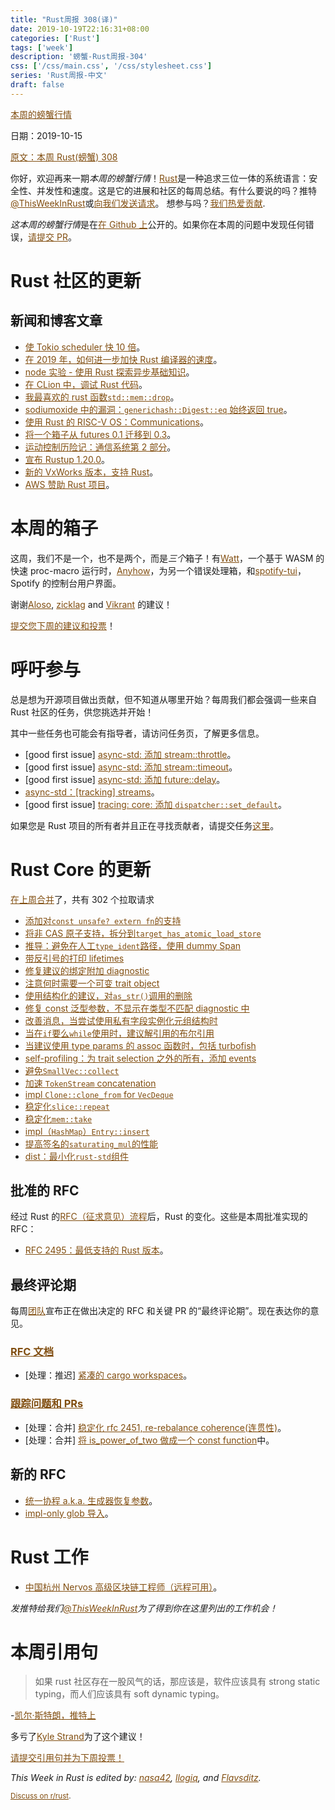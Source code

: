 ```yaml
---
title: "Rust周报 308(译)"
date: 2019-10-19T22:16:31+08:00
categories: ['Rust']
tags: ['week']
description: '螃蟹-Rust周报-304'
css: ['/css/main.css', '/css/stylesheet.css']
series: 'Rust周报-中文'
draft: false
---
```


<style>
a { color: #804d0f;}
</style>

[本周的螃蟹行情](https://this-week-in-rust.org/)

日期：2019-10-15

[原文：本周 Rust(螃蟹) 308](https://this-week-in-rust.org/blog/2019/10/15/this-week-in-rust-308/)

你好，欢迎再来一期*本周的螃蟹行情*！[Rust](http://rust-lang.org)是一种追求三位一体的系统语言：安全性、并发性和速度。这是它的进展和社区的每周总结。有什么要说的吗？推特[@ThisWeekInRust](https://twitter.com/ThisWeekInRust)或[向我们发送请求](https://github.com/cmr/this-week-in-rust)。 想参与吗？[我们热爱贡献](https://github.com/rust-lang/rust/blob/master/CONTRIBUTING.md).

*这本周的螃蟹行情*是在[在 Github 上](https://github.com/cmr/this-week-in-rust)公开的。如果你在本周的问题中发现任何错误，[请提交 PR](https://github.com/cmr/this-week-in-rust/pulls)。

# Rust 社区的更新

## 新闻和博客文章

- [使 Tokio scheduler 快 10 倍](https://tokio.rs/blog/2019-10-scheduler/)。
- [在 2019 年，如何进一步加快 Rust 编译器的速度](https://blog.mozilla.org/nnethercote/2019/10/11/how-to-speed-up-the-rust-compiler-some-more-in-2019/)。
- [node 实验 - 使用 Rust 探索异步基础知识](https://cfsamson.github.io/book-exploring-async-basics/)。
- [在 CLion 中，调试 Rust 代码](https://blog.jetbrains.com/clion/2019/10/debugging-rust-code-in-clion/)。
- [我最喜欢的 rust 函数`std::mem::drop`](https://blog.jabid.in/2019/10/11/drop.html)。
- [sodiumoxide 中的漏洞：`generichash::Digest::eq` 始终返回 true](https://www.reddit.com/r/rust/comments/dguqt3/vulnerability_in_sodiumoxide_generichashdigesteq/)。
- [使用 Rust 的 RISC-V OS：Communications](http://osblog.stephenmarz.com/ch2.html)。
- [将一个箱子从 futures 0.1 迁移到 0.3](https://www.ncameron.org/blog/migrating-a-crate-from-futures-0-1-to-0-3/)。
- [运动控制历险记：通信系统第 2 部分](http://adventures.michaelfbryan.com/posts/comms-part-2/)。
- [宣布 Rustup 1.20.0](https://blog.rust-lang.org/2019/10/15/Rustup-1.20.0.html)。
- [新的 VxWorks 版本，支持 Rust](https://www.windriver.com/news/press/pr.html?ID=22444)。
- [AWS 赞助 Rust 项目](https://aws.amazon.com/blogs/opensource/aws-sponsorship-of-the-rust-project/)。

# 本周的箱子

这周，我们不是一个，也不是两个，而是*三个*箱子！有[Watt](https://github.com/dtolnay/watt)，一个基于 WASM 的快速 proc-macro 运行时，[Anyhow](https://github.com/dtolnay/anyhow)，为另一个错误处理箱，和[spotify-tui](https://github.com/Rigellute/spotify-tui)，Spotify 的控制台用户界面。

谢谢[Aloso](https://users.rust-lang.org/t/crate-of-the-week/2704/649), [zicklag](https://users.rust-lang.org/t/crate-of-the-week/2704/645) and [Vikrant](https://users.rust-lang.org/t/crate-of-the-week/2704/644) 的建议！

[提交您下周的建议和投票][submit_crate]！

[submit_crate]: https://users.rust-lang.org/t/crate-of-the-week/2704

# 呼吁参与

总是想为开源项目做出贡献，但不知道从哪里开始？每周我们都会强调一些来自 Rust 社区的任务，供您挑选并开始！

其中一些任务也可能会有指导者，请访问任务页，了解更多信息。

- \[good first issue] [async-std: 添加 stream::throttle](https://github.com/async-rs/async-std/issues/342)。
- \[good first issue] [async-std: 添加 stream::timeout](https://github.com/async-rs/async-std/issues/340)。
- \[good first issue] [async-std: 添加 future::delay](https://github.com/async-rs/async-std/issues/341)。
- [async-std：[tracking] streams](https://github.com/async-rs/async-std/issues/129)。
- \[good first issue] [tracing: core: 添加 `dispatcher::set_default`](https://github.com/tokio-rs/tracing/issues/383)。

如果您是 Rust 项目的所有者并且正在寻找贡献者，请提交任务[这里][guidelines]。

[guidelines]: https://users.rust-lang.org/t/twir-call-for-participation/4821

# Rust Core 的更新

[在上周合并][merged]了，共有 302 个拉取请求

[merged]: https://github.com/search?q=is%3Apr+org%3Arust-lang+is%3Amerged+merged%3A2019-10-07..2019-10-14

- [添加对`const unsafe? extern fn`的支持](https://github.com/rust-lang/rust/pull/64906)
- [将非 CAS 原子支持，拆分到`target_has_atomic_load_store`](https://github.com/rust-lang/rust/pull/65214)
- [推导：避免在人工`type_ident`路径，使用 dummy Span](https://github.com/rust-lang/rust/pull/65310)
- [带反引号的打印 lifetimes](https://github.com/rust-lang/rust/pull/65292)
- [修复建议的绑定附加 diagnostic ](https://github.com/rust-lang/rust/pull/65289)
- [注意何时需要一个可变 trait object](https://github.com/rust-lang/rust/pull/65077)
- [使用结构化的建议，对`as_str()`调用的删除](https://github.com/rust-lang/rust/pull/65194)
- [修复 const 泛型参数，不显示在类型不匹配 diagnostic 中](https://github.com/rust-lang/rust/pull/65154)
- [改善消息，当尝试使用私有字段实例化元组结构时](https://github.com/rust-lang/rust/pull/65153)
- [当在`if`要么`while`使用时，建议解引用的布尔引用](https://github.com/rust-lang/rust/pull/65150)
- [当建议使用 type params 的 assoc 函数时，包括 turbofish](https://github.com/rust-lang/rust/pull/65145)
- [self-profiling：为 trait selection 之外的所有，添加 events](https://github.com/rust-lang/rust/pull/65208)
- [避免`SmallVec::collect`](https://github.com/rust-lang/rust/pull/64949)
- [加速 `TokenStream` concatenation](https://github.com/rust-lang/rust/pull/65198)
- [impl `Clone::clone_from` for `VecDeque`](https://github.com/rust-lang/rust/pull/65069)
- [稳定化`slice::repeat`](https://github.com/rust-lang/rust/pull/64877)
- [稳定化`mem::take`](https://github.com/rust-lang/rust/pull/64716)
- [impl（`HashMap`）`Entry::insert`](https://github.com/rust-lang/rust/pull/64656)
- [提高签名的`saturating_mul`的性能](https://github.com/rust-lang/rust/pull/65312)
- [dist：最小化`rust-std`组件](https://github.com/rust-lang/rust/pull/64823)

## 批准的 RFC

经过 Rust 的[RFC（征求意见）流程](https://github.com/rust-lang/rfcs#rust-rfcs)后，Rust 的变化。这些是本周批准实现的 RFC：

- [RFC 2495：最低支持的 Rust 版本](https://github.com/rust-lang/rfcs/pull/2495)。

## 最终评论期

每周[团队](https://www.rust-lang.org/team.html)宣布正在做出决定的 RFC 和关键 PR 的“最终评论期”。现在表达你的意见。

### [RFC 文档](https://github.com/rust-lang/rfcs/labels/final-comment-period)

- \[处理：推迟] [紧凑的 cargo workspaces](https://github.com/rust-lang/rfcs/pull/2315)。

### [跟踪问题和 PRs](https://github.com/rust-lang/rust/labels/final-comment-period)

- \[处理：合并] [稳定化 rfc 2451, re-rebalance coherence(连贯性)](https://github.com/rust-lang/rust/issues/63599)。
- \[处理：合并] [将 is_power_of_two 做成一个 const function](https://github.com/rust-lang/rust/pull/65092)中。

## 新的 RFC

- [统一协程 a.k.a. 生成器恢复参数](https://github.com/rust-lang/rfcs/pull/2781)。
- [impl-only glob 导入](https://github.com/rust-lang/rfcs/pull/2782)。

# Rust 工作

- [中国杭州 Nervos 高级区块链工程师（远程可用）](https://angel.co/company/nervos-1/jobs/589230-senior-blockchain-engineer)。

_发推特给我们[@ThisWeekInRust](https://twitter.com/ThisWeekInRust)为了得到你在这里列出的工作机会！_

# 本周引用句

> 如果 rust 社区存在一股风气的话，那应该是，软件应该具有 strong static typing，而人们应该具有 soft dynamic typing。

\-[凯尔·斯特朗，推特上](https://twitter.com/BatmanAoD/status/1174799660134699008)

多亏了[Kyle Strand](https://users.rust-lang.org/t/twir-quote-of-the-week/328/710)为了这个建议！

[请提交引用句并为下周投票！](https://users.rust-lang.org/t/twir-quote-of-the-week/328)

_This Week in Rust is edited by: [nasa42](https://github.com/nasa42), [llogiq](https://github.com/llogiq), and [Flavsditz](https://github.com/Flavsditz)._

<small>[Discuss on r/rust](https://www.reddit.com/r/rust/comments/d6920w/this_week_in_rust_304/).</small>
